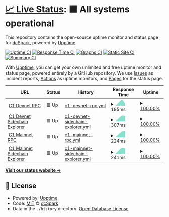 # [📈 Live Status](https://dcSpark.github.io/uptime): <!--live status--> **🟩 All systems operational**

This repository contains the open-source uptime monitor and status page for [dcSpark](https://dcspark.io), powered by [Upptime](https://github.com/upptime/upptime).

[![Uptime CI](https://github.com/dcSpark/uptime/workflows/Uptime%20CI/badge.svg)](https://github.com/dcSpark/uptime/actions?query=workflow%3A%22Uptime+CI%22)
[![Response Time CI](https://github.com/dcSpark/uptime/workflows/Response%20Time%20CI/badge.svg)](https://github.com/dcSpark/uptime/actions?query=workflow%3A%22Response+Time+CI%22)
[![Graphs CI](https://github.com/dcSpark/uptime/workflows/Graphs%20CI/badge.svg)](https://github.com/dcSpark/uptime/actions?query=workflow%3A%22Graphs+CI%22)
[![Static Site CI](https://github.com/dcSpark/uptime/workflows/Static%20Site%20CI/badge.svg)](https://github.com/dcSpark/uptime/actions?query=workflow%3A%22Static+Site+CI%22)
[![Summary CI](https://github.com/dcSpark/uptime/workflows/Summary%20CI/badge.svg)](https://github.com/dcSpark/uptime/actions?query=workflow%3A%22Summary+CI%22)

With [Upptime](https://upptime.js.org), you can get your own unlimited and free uptime monitor and status page, powered entirely by a GitHub repository. We use [Issues](https://github.com/dcSpark/uptime/issues) as incident reports, [Actions](https://github.com/dcSpark/uptime/actions) as uptime monitors, and [Pages](https://dcSpark.github.io/uptime) for the status page.

<!--start: status pages-->
<!-- This summary is generated by Upptime (https://github.com/upptime/upptime) -->
<!-- Do not edit this manually, your changes will be overwritten -->
<!-- prettier-ignore -->
| URL | Status | History | Response Time | Uptime |
| --- | ------ | ------- | ------------- | ------ |
| <img alt="" src="https://favicons.githubusercontent.com/rpc-devnet-cardano-evm.c1.milkomeda.com" height="13"> [C1 Devnet RPC](https://rpc-devnet-cardano-evm.c1.milkomeda.com/liveness) | 🟩 Up | [c1-devnet-rpc.yml](https://github.com/dcSpark/uptime/commits/HEAD/history/c1-devnet-rpc.yml) | <details><summary><img alt="Response time graph" src="./graphs/c1-devnet-rpc/response-time-week.png" height="20"> 195ms</summary><br><a href="https://dcSpark.github.io/uptime/history/c1-devnet-rpc"><img alt="Response time 195" src="https://img.shields.io/endpoint?url=https%3A%2F%2Fraw.githubusercontent.com%2FdcSpark%2Fuptime%2FHEAD%2Fapi%2Fc1-devnet-rpc%2Fresponse-time.json"></a><br><a href="https://dcSpark.github.io/uptime/history/c1-devnet-rpc"><img alt="24-hour response time 195" src="https://img.shields.io/endpoint?url=https%3A%2F%2Fraw.githubusercontent.com%2FdcSpark%2Fuptime%2FHEAD%2Fapi%2Fc1-devnet-rpc%2Fresponse-time-day.json"></a><br><a href="https://dcSpark.github.io/uptime/history/c1-devnet-rpc"><img alt="7-day response time 195" src="https://img.shields.io/endpoint?url=https%3A%2F%2Fraw.githubusercontent.com%2FdcSpark%2Fuptime%2FHEAD%2Fapi%2Fc1-devnet-rpc%2Fresponse-time-week.json"></a><br><a href="https://dcSpark.github.io/uptime/history/c1-devnet-rpc"><img alt="30-day response time 195" src="https://img.shields.io/endpoint?url=https%3A%2F%2Fraw.githubusercontent.com%2FdcSpark%2Fuptime%2FHEAD%2Fapi%2Fc1-devnet-rpc%2Fresponse-time-month.json"></a><br><a href="https://dcSpark.github.io/uptime/history/c1-devnet-rpc"><img alt="1-year response time 195" src="https://img.shields.io/endpoint?url=https%3A%2F%2Fraw.githubusercontent.com%2FdcSpark%2Fuptime%2FHEAD%2Fapi%2Fc1-devnet-rpc%2Fresponse-time-year.json"></a></details> | <details><summary><a href="https://dcSpark.github.io/uptime/history/c1-devnet-rpc">100.00%</a></summary><a href="https://dcSpark.github.io/uptime/history/c1-devnet-rpc"><img alt="All-time uptime 100.00%" src="https://img.shields.io/endpoint?url=https%3A%2F%2Fraw.githubusercontent.com%2FdcSpark%2Fuptime%2FHEAD%2Fapi%2Fc1-devnet-rpc%2Fuptime.json"></a><br><a href="https://dcSpark.github.io/uptime/history/c1-devnet-rpc"><img alt="24-hour uptime 100.00%" src="https://img.shields.io/endpoint?url=https%3A%2F%2Fraw.githubusercontent.com%2FdcSpark%2Fuptime%2FHEAD%2Fapi%2Fc1-devnet-rpc%2Fuptime-day.json"></a><br><a href="https://dcSpark.github.io/uptime/history/c1-devnet-rpc"><img alt="7-day uptime 100.00%" src="https://img.shields.io/endpoint?url=https%3A%2F%2Fraw.githubusercontent.com%2FdcSpark%2Fuptime%2FHEAD%2Fapi%2Fc1-devnet-rpc%2Fuptime-week.json"></a><br><a href="https://dcSpark.github.io/uptime/history/c1-devnet-rpc"><img alt="30-day uptime 100.00%" src="https://img.shields.io/endpoint?url=https%3A%2F%2Fraw.githubusercontent.com%2FdcSpark%2Fuptime%2FHEAD%2Fapi%2Fc1-devnet-rpc%2Fuptime-month.json"></a><br><a href="https://dcSpark.github.io/uptime/history/c1-devnet-rpc"><img alt="1-year uptime 100.00%" src="https://img.shields.io/endpoint?url=https%3A%2F%2Fraw.githubusercontent.com%2FdcSpark%2Fuptime%2FHEAD%2Fapi%2Fc1-devnet-rpc%2Fuptime-year.json"></a></details>
| <img alt="" src="https://favicons.githubusercontent.com/explorer-devnet-cardano-evm.c1.milkomeda.com" height="13"> [C1 Devnet Sidechain Explorer](https://explorer-devnet-cardano-evm.c1.milkomeda.com) | 🟩 Up | [c1-devnet-sidechain-explorer.yml](https://github.com/dcSpark/uptime/commits/HEAD/history/c1-devnet-sidechain-explorer.yml) | <details><summary><img alt="Response time graph" src="./graphs/c1-devnet-sidechain-explorer/response-time-week.png" height="20"> 307ms</summary><br><a href="https://dcSpark.github.io/uptime/history/c1-devnet-sidechain-explorer"><img alt="Response time 307" src="https://img.shields.io/endpoint?url=https%3A%2F%2Fraw.githubusercontent.com%2FdcSpark%2Fuptime%2FHEAD%2Fapi%2Fc1-devnet-sidechain-explorer%2Fresponse-time.json"></a><br><a href="https://dcSpark.github.io/uptime/history/c1-devnet-sidechain-explorer"><img alt="24-hour response time 307" src="https://img.shields.io/endpoint?url=https%3A%2F%2Fraw.githubusercontent.com%2FdcSpark%2Fuptime%2FHEAD%2Fapi%2Fc1-devnet-sidechain-explorer%2Fresponse-time-day.json"></a><br><a href="https://dcSpark.github.io/uptime/history/c1-devnet-sidechain-explorer"><img alt="7-day response time 307" src="https://img.shields.io/endpoint?url=https%3A%2F%2Fraw.githubusercontent.com%2FdcSpark%2Fuptime%2FHEAD%2Fapi%2Fc1-devnet-sidechain-explorer%2Fresponse-time-week.json"></a><br><a href="https://dcSpark.github.io/uptime/history/c1-devnet-sidechain-explorer"><img alt="30-day response time 307" src="https://img.shields.io/endpoint?url=https%3A%2F%2Fraw.githubusercontent.com%2FdcSpark%2Fuptime%2FHEAD%2Fapi%2Fc1-devnet-sidechain-explorer%2Fresponse-time-month.json"></a><br><a href="https://dcSpark.github.io/uptime/history/c1-devnet-sidechain-explorer"><img alt="1-year response time 307" src="https://img.shields.io/endpoint?url=https%3A%2F%2Fraw.githubusercontent.com%2FdcSpark%2Fuptime%2FHEAD%2Fapi%2Fc1-devnet-sidechain-explorer%2Fresponse-time-year.json"></a></details> | <details><summary><a href="https://dcSpark.github.io/uptime/history/c1-devnet-sidechain-explorer">100.00%</a></summary><a href="https://dcSpark.github.io/uptime/history/c1-devnet-sidechain-explorer"><img alt="All-time uptime 100.00%" src="https://img.shields.io/endpoint?url=https%3A%2F%2Fraw.githubusercontent.com%2FdcSpark%2Fuptime%2FHEAD%2Fapi%2Fc1-devnet-sidechain-explorer%2Fuptime.json"></a><br><a href="https://dcSpark.github.io/uptime/history/c1-devnet-sidechain-explorer"><img alt="24-hour uptime 100.00%" src="https://img.shields.io/endpoint?url=https%3A%2F%2Fraw.githubusercontent.com%2FdcSpark%2Fuptime%2FHEAD%2Fapi%2Fc1-devnet-sidechain-explorer%2Fuptime-day.json"></a><br><a href="https://dcSpark.github.io/uptime/history/c1-devnet-sidechain-explorer"><img alt="7-day uptime 100.00%" src="https://img.shields.io/endpoint?url=https%3A%2F%2Fraw.githubusercontent.com%2FdcSpark%2Fuptime%2FHEAD%2Fapi%2Fc1-devnet-sidechain-explorer%2Fuptime-week.json"></a><br><a href="https://dcSpark.github.io/uptime/history/c1-devnet-sidechain-explorer"><img alt="30-day uptime 100.00%" src="https://img.shields.io/endpoint?url=https%3A%2F%2Fraw.githubusercontent.com%2FdcSpark%2Fuptime%2FHEAD%2Fapi%2Fc1-devnet-sidechain-explorer%2Fuptime-month.json"></a><br><a href="https://dcSpark.github.io/uptime/history/c1-devnet-sidechain-explorer"><img alt="1-year uptime 100.00%" src="https://img.shields.io/endpoint?url=https%3A%2F%2Fraw.githubusercontent.com%2FdcSpark%2Fuptime%2FHEAD%2Fapi%2Fc1-devnet-sidechain-explorer%2Fuptime-year.json"></a></details>
| <img alt="" src="https://favicons.githubusercontent.com/rpc-mainnet-cardano-evm.c1.milkomeda.com" height="13"> [C1 Mainnet RPC](https://rpc-mainnet-cardano-evm.c1.milkomeda.com/liveness) | 🟩 Up | [c1-mainnet-rpc.yml](https://github.com/dcSpark/uptime/commits/HEAD/history/c1-mainnet-rpc.yml) | <details><summary><img alt="Response time graph" src="./graphs/c1-mainnet-rpc/response-time-week.png" height="20"> 224ms</summary><br><a href="https://dcSpark.github.io/uptime/history/c1-mainnet-rpc"><img alt="Response time 224" src="https://img.shields.io/endpoint?url=https%3A%2F%2Fraw.githubusercontent.com%2FdcSpark%2Fuptime%2FHEAD%2Fapi%2Fc1-mainnet-rpc%2Fresponse-time.json"></a><br><a href="https://dcSpark.github.io/uptime/history/c1-mainnet-rpc"><img alt="24-hour response time 224" src="https://img.shields.io/endpoint?url=https%3A%2F%2Fraw.githubusercontent.com%2FdcSpark%2Fuptime%2FHEAD%2Fapi%2Fc1-mainnet-rpc%2Fresponse-time-day.json"></a><br><a href="https://dcSpark.github.io/uptime/history/c1-mainnet-rpc"><img alt="7-day response time 224" src="https://img.shields.io/endpoint?url=https%3A%2F%2Fraw.githubusercontent.com%2FdcSpark%2Fuptime%2FHEAD%2Fapi%2Fc1-mainnet-rpc%2Fresponse-time-week.json"></a><br><a href="https://dcSpark.github.io/uptime/history/c1-mainnet-rpc"><img alt="30-day response time 224" src="https://img.shields.io/endpoint?url=https%3A%2F%2Fraw.githubusercontent.com%2FdcSpark%2Fuptime%2FHEAD%2Fapi%2Fc1-mainnet-rpc%2Fresponse-time-month.json"></a><br><a href="https://dcSpark.github.io/uptime/history/c1-mainnet-rpc"><img alt="1-year response time 224" src="https://img.shields.io/endpoint?url=https%3A%2F%2Fraw.githubusercontent.com%2FdcSpark%2Fuptime%2FHEAD%2Fapi%2Fc1-mainnet-rpc%2Fresponse-time-year.json"></a></details> | <details><summary><a href="https://dcSpark.github.io/uptime/history/c1-mainnet-rpc">100.00%</a></summary><a href="https://dcSpark.github.io/uptime/history/c1-mainnet-rpc"><img alt="All-time uptime 100.00%" src="https://img.shields.io/endpoint?url=https%3A%2F%2Fraw.githubusercontent.com%2FdcSpark%2Fuptime%2FHEAD%2Fapi%2Fc1-mainnet-rpc%2Fuptime.json"></a><br><a href="https://dcSpark.github.io/uptime/history/c1-mainnet-rpc"><img alt="24-hour uptime 100.00%" src="https://img.shields.io/endpoint?url=https%3A%2F%2Fraw.githubusercontent.com%2FdcSpark%2Fuptime%2FHEAD%2Fapi%2Fc1-mainnet-rpc%2Fuptime-day.json"></a><br><a href="https://dcSpark.github.io/uptime/history/c1-mainnet-rpc"><img alt="7-day uptime 100.00%" src="https://img.shields.io/endpoint?url=https%3A%2F%2Fraw.githubusercontent.com%2FdcSpark%2Fuptime%2FHEAD%2Fapi%2Fc1-mainnet-rpc%2Fuptime-week.json"></a><br><a href="https://dcSpark.github.io/uptime/history/c1-mainnet-rpc"><img alt="30-day uptime 100.00%" src="https://img.shields.io/endpoint?url=https%3A%2F%2Fraw.githubusercontent.com%2FdcSpark%2Fuptime%2FHEAD%2Fapi%2Fc1-mainnet-rpc%2Fuptime-month.json"></a><br><a href="https://dcSpark.github.io/uptime/history/c1-mainnet-rpc"><img alt="1-year uptime 100.00%" src="https://img.shields.io/endpoint?url=https%3A%2F%2Fraw.githubusercontent.com%2FdcSpark%2Fuptime%2FHEAD%2Fapi%2Fc1-mainnet-rpc%2Fuptime-year.json"></a></details>
| <img alt="" src="https://favicons.githubusercontent.com/explorer-mainnet-cardano-evm.c1.milkomeda.com" height="13"> [C1 Mainnet Sidechain Explorer](https://explorer-mainnet-cardano-evm.c1.milkomeda.com) | 🟩 Up | [c1-mainnet-sidechain-explorer.yml](https://github.com/dcSpark/uptime/commits/HEAD/history/c1-mainnet-sidechain-explorer.yml) | <details><summary><img alt="Response time graph" src="./graphs/c1-mainnet-sidechain-explorer/response-time-week.png" height="20"> 241ms</summary><br><a href="https://dcSpark.github.io/uptime/history/c1-mainnet-sidechain-explorer"><img alt="Response time 241" src="https://img.shields.io/endpoint?url=https%3A%2F%2Fraw.githubusercontent.com%2FdcSpark%2Fuptime%2FHEAD%2Fapi%2Fc1-mainnet-sidechain-explorer%2Fresponse-time.json"></a><br><a href="https://dcSpark.github.io/uptime/history/c1-mainnet-sidechain-explorer"><img alt="24-hour response time 241" src="https://img.shields.io/endpoint?url=https%3A%2F%2Fraw.githubusercontent.com%2FdcSpark%2Fuptime%2FHEAD%2Fapi%2Fc1-mainnet-sidechain-explorer%2Fresponse-time-day.json"></a><br><a href="https://dcSpark.github.io/uptime/history/c1-mainnet-sidechain-explorer"><img alt="7-day response time 241" src="https://img.shields.io/endpoint?url=https%3A%2F%2Fraw.githubusercontent.com%2FdcSpark%2Fuptime%2FHEAD%2Fapi%2Fc1-mainnet-sidechain-explorer%2Fresponse-time-week.json"></a><br><a href="https://dcSpark.github.io/uptime/history/c1-mainnet-sidechain-explorer"><img alt="30-day response time 241" src="https://img.shields.io/endpoint?url=https%3A%2F%2Fraw.githubusercontent.com%2FdcSpark%2Fuptime%2FHEAD%2Fapi%2Fc1-mainnet-sidechain-explorer%2Fresponse-time-month.json"></a><br><a href="https://dcSpark.github.io/uptime/history/c1-mainnet-sidechain-explorer"><img alt="1-year response time 241" src="https://img.shields.io/endpoint?url=https%3A%2F%2Fraw.githubusercontent.com%2FdcSpark%2Fuptime%2FHEAD%2Fapi%2Fc1-mainnet-sidechain-explorer%2Fresponse-time-year.json"></a></details> | <details><summary><a href="https://dcSpark.github.io/uptime/history/c1-mainnet-sidechain-explorer">100.00%</a></summary><a href="https://dcSpark.github.io/uptime/history/c1-mainnet-sidechain-explorer"><img alt="All-time uptime 100.00%" src="https://img.shields.io/endpoint?url=https%3A%2F%2Fraw.githubusercontent.com%2FdcSpark%2Fuptime%2FHEAD%2Fapi%2Fc1-mainnet-sidechain-explorer%2Fuptime.json"></a><br><a href="https://dcSpark.github.io/uptime/history/c1-mainnet-sidechain-explorer"><img alt="24-hour uptime 100.00%" src="https://img.shields.io/endpoint?url=https%3A%2F%2Fraw.githubusercontent.com%2FdcSpark%2Fuptime%2FHEAD%2Fapi%2Fc1-mainnet-sidechain-explorer%2Fuptime-day.json"></a><br><a href="https://dcSpark.github.io/uptime/history/c1-mainnet-sidechain-explorer"><img alt="7-day uptime 100.00%" src="https://img.shields.io/endpoint?url=https%3A%2F%2Fraw.githubusercontent.com%2FdcSpark%2Fuptime%2FHEAD%2Fapi%2Fc1-mainnet-sidechain-explorer%2Fuptime-week.json"></a><br><a href="https://dcSpark.github.io/uptime/history/c1-mainnet-sidechain-explorer"><img alt="30-day uptime 100.00%" src="https://img.shields.io/endpoint?url=https%3A%2F%2Fraw.githubusercontent.com%2FdcSpark%2Fuptime%2FHEAD%2Fapi%2Fc1-mainnet-sidechain-explorer%2Fuptime-month.json"></a><br><a href="https://dcSpark.github.io/uptime/history/c1-mainnet-sidechain-explorer"><img alt="1-year uptime 100.00%" src="https://img.shields.io/endpoint?url=https%3A%2F%2Fraw.githubusercontent.com%2FdcSpark%2Fuptime%2FHEAD%2Fapi%2Fc1-mainnet-sidechain-explorer%2Fuptime-year.json"></a></details>

<!--end: status pages-->

[**Visit our status website →**](https://dcSpark.github.io/uptime)

## 📄 License

- Powered by: [Upptime](https://github.com/upptime/upptime)
- Code: [MIT](./LICENSE) © [dcSpark](https://dcspark.io)
- Data in the `./history` directory: [Open Database License](https://opendatacommons.org/licenses/odbl/1-0/)
